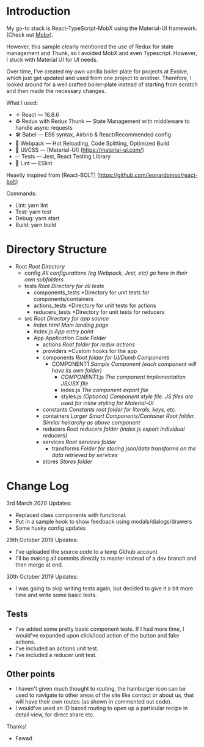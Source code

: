 # Introduction

My go-to stack is React-TypeScript-MobX using the Material-UI framework. (Check out [Mobx](https://github.com/mobxjs/mobx)).

However, this sample clearly mentioned the use of Redux for state management and Thunk, so I avoided MobX and even Typescript. However, I stuck with Material UI for UI needs.

Over time, I've created my own vanilla boiler plate for projects at Evolve, which just get updated and used from one project to another. Therefore, I looked around for a well crafted boiler-plate instead of starting from scratch and then made the necessary changes.

What I used:

* ⚛ React — 16.8.6
* ♻ Redux with Redux Thunk — State Management with middleware to handle async requests
* 🛠 Babel — ES6 syntax, Airbnb & React/Recommended config
* 🚀 Webpack — Hot Reloading, Code Splitting, Optimized Build
* 💅 UI/CSS — [Material-UI] (https://material-ui.com/)
* ✅ Tests — Jest, React Testing Library 
* 💖 Lint — ESlint

Heavily inspired from [React-BOLT] (https://github.com/leonardomso/react-bolt)

Commands:

* Lint: yarn lint
* Test: yarn test
* Debug: yarn start
* Build: yarn build

# Directory Structure

* Root                                  *Root Directory*
    * config                            *All configurations (eg Webpack, Jest, etc) go here in their own subfolders*
    * tests                             *Root Directory for all tests*
        * components_tests              *Directory for unit tests for components/containers
        * actions_tests                 *Directory for unit tests for actions
        * reducers_tests                *Directory for unit tests for reducers
    * src                               *Root Directory for app source*
        * *index.html*                  *Main landing page*
        * *index.js*                    *App entry point*
        * App                           *Application Code Folder*
            * actions                   *Root folder for redux actions*
            * providers                 *Custom hooks for the app
            * components                *Root folder for UI/Dumb Components*
                * COMPONENT1            *Sample Component (each component will have its own folder)*
                    * *COMPONENT1*.js   *The component implementation JS/JSX file*
                    * index.js          *The component export file*
                    * styles.js         *(Optional) Component style file. JS files are used for inline styling for Material-UI* 
            * constants                 *Constants root folder for literals, keys, etc.*
            * containers                *Larger Smart Components/Container Root folder. Similar heirarchy as above component*
            * reducers                  *Root reducers folder (index.js export individual reducers)*
            * services                  *Root services folder*
                * transforms            *Folder for storing json/data transforms on the data retrieved by services*
            * stores                    *Stores folder*


# Change Log
3rd March 2020 Updates:
* Replaced class components with functional. 
* Put in a sample hook to show feedback using modals/dialogs/drawers
* Some husky config updates

29th October 2019 Updates:
* I've uploaded the source code to a temp Github account
* I'll be making all commits directly to master instead of a dev branch and then merge at end.

30th October 2019 Updates:
* I was going to skip writing tests again, but decided to give it a bit more time and write some basic tests.

## Tests
* I've added some pretty basic component tests. If I had more time, I would've expanded upon click/load action of the button and fake actions.
* I've included an actions unit test.
* I've included a reducer unit test.

## Other points
* I haven't given much thought to routing, the hamburger icon can be used to navigate to other areas of the site like contact or about us, that will have their own routes (as shown in commented out code).
* I would've used an ID based routing to open up a particular recipe in detail view, for direct share etc.









Thanks!

- Fawad